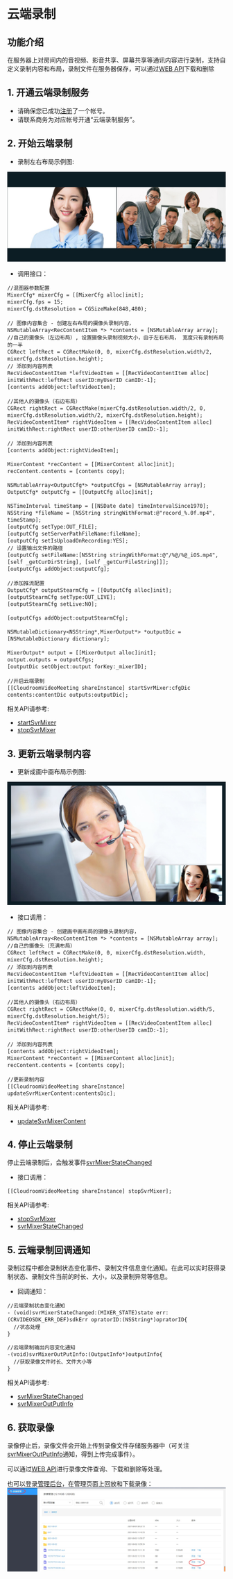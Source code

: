 # 云端录制

## 功能介绍

在服务器上对房间内的音视频、影音共享、屏幕共享等通讯内容进行录制，支持自定义录制内容和布局，录制文件在服务器保存，可以通过[WEB API](/sdk/document/netdisk/netdisk_query?platform=serverside)下载和删除


<h2 id=record_enbale> 1. 开通云端录制服务</h2>

- 请确保您已成功[注册](https://sdk.cloudroom.com/mgr_sdk/register.html)了一个帐号。</br>
- 请联系商务为对应帐号开通“云端录制服务”。

<h2 id=CreateMixer>2. 开始云端录制</h2>

- 录制左右布局示例图:

![左右布局示例图](./images/layout_2.jpg)

- 调用接口：

```  oc
//混图器参数配置
MixerCfg* mixerCfg = [[MixerCfg alloc]init];
mixerCfg.fps = 15;
mixerCfg.dstResolution = CGSizeMake(848,480);

// 图像内容集合 - 创建左右布局的摄像头录制内容，
NSMutableArray<RecContentItem *> *contents = [NSMutableArray array];
//自己的摄像头（左边布局）, 设置摄像头录制视频大小，由于左右布局， 宽度只有录制布局的一半
CGRect leftRect = CGRectMake(0, 0, mixerCfg.dstResolution.width/2, mixerCfg.dstResolution.height);
// 添加到内容列表
RecVideoContentItem *leftVideoItem = [[RecVideoContentItem alloc] initWithRect:leftRect userID:myUserID camID:-1];
[contents addObject:leftVideoItem];
    
//其他人的摄像头（右边布局）
CGRect rightRect = CGRectMake(mixerCfg.dstResolution.width/2, 0, mixerCfg.dstResolution.width/2, mixerCfg.dstResolution.height);
RecVideoContentItem* rightVideoItem = [[RecVideoContentItem alloc] initWithRect:rightRect userID:otherUserID camID:-1];
    
// 添加到内容列表
[contents addObject:rightVideoItem];

MixerContent *recContent = [[MixerContent alloc]init];
recContent.contents = [contents copy];

NSMutableArray<OutputCfg*> *outputCfgs = [NSMutableArray array];
OutputCfg* outputCfg = [[OutputCfg alloc]init];

NSTimeInterval timeStamp = [[NSDate date] timeIntervalSince1970];
NSString *fileName = [NSString stringWithFormat:@"record_%.0f.mp4", timeStamp];
[outputCfg setType:OUT_FILE];
[outputCfg setServerPathFileName:fileName];
[outputCfg setIsUploadOnRecording:YES];
// 设置输出文件的路径
[outputCfg setFileName:[NSString stringWithFormat:@"/%@/%@_iOS.mp4", [self _getCurDirString], [self _getCurFileString]]];
[outputCfgs addObject:outputCfg];
    
//添加推流配置
OutputCfg* outputStearmCfg = [[OutputCfg alloc]init];
[outputStearmCfg setType:OUT_LIVE];
[outputStearmCfg setLive:NO];

[outputCfgs addObject:outputStearmCfg];
    
NSMutableDictionary<NSString*,MixerOutput*> *outputDic = [NSMutableDictionary dictionary];
    
MixerOutput* output = [[MixerOutput alloc]init];
output.outputs = outputCfgs;
[outputDic setObject:output forKey:_mixerID];

//开启云端录制
[[CloudroomVideoMeeting shareInstance] startSvrMixer:cfgDic contents:contentDic outputs:outputDic];
```

相关API请参考:
+ [startSvrMixer](Apis.md#startSvrMixer)
+ [stopSvrMixer](Apis.md#stopSvrMixer)

<h2 id=update>3. 更新云端录制内容</h2>

- 更新成画中画布局示例图:

![画中画布局示例图](./images/layout_overlap.jpg)

- 接口调用：

```oc
// 图像内容集合 - 创建画中画布局的摄像头录制内容，
NSMutableArray<RecContentItem *> *contents = [NSMutableArray array];
//自己的摄像头（充满布局）
CGRect leftRect = CGRectMake(0, 0, mixerCfg.dstResolution.width, mixerCfg.dstResolution.height);
// 添加到内容列表
RecVideoContentItem *leftVideoItem = [[RecVideoContentItem alloc] initWithRect:leftRect userID:myUserID camID:-1];
[contents addObject:leftVideoItem];
    
//其他人的摄像头（右边布局）
CGRect rightRect = CGRectMake(0, 0, mixerCfg.dstResolution.width/5, mixerCfg.dstResolution.height/5);
RecVideoContentItem* rightVideoItem = [[RecVideoContentItem alloc] initWithRect:rightRect userID:otherUserID camID:-1];
    
// 添加到内容列表
[contents addObject:rightVideoItem];
MixerContent *recContent = [[MixerContent alloc]init];
recContent.contents = [contents copy];

//更新录制内容
[[CloudroomVideoMeeting shareInstance] updateSvrMixerContent:contentsDic];
```

相关API请参考:
+  [updateSvrMixerContent](Apis.md#updateSvrMixerContent)

<h2 id=record_stopSvrMixer>4. 停止云端录制</h2>

停止云端录制后，会触发事件[svrMixerStateChanged](Apis.md#svrMixerStateChanged)

- 接口调用：
```oc
[[CloudroomVideoMeeting shareInstance] stopSvrMixer];
```

相关API请参考:
+ [stopSvrMixer](Apis.md#stopSvrMixer)</br>
+ [svrMixerStateChanged](Apis.md#svrMixerStateChanged)


<h2 id=record_callBack>5. 云端录制回调通知</h2>

录制过程中都会录制状态变化事件、录制文件信息变化通知。在此可以实时获得录制状态、录制文件当前的时长、大小，以及录制异常等信息。

- 回调通知：

```oc
//云端录制状态变化通知
- (void)svrMixerStateChanged:(MIXER_STATE)state err:(CRVIDEOSDK_ERR_DEF)sdkErr opratorID:(NSString*)opratorID{
  //状态处理
}

```

```oc
//云端录制输出内容变化通知
-(void)svrMixerOutPutInfo:(OutputInfo*)outputInfo{
  //获取录像文件时长、文件大小等
}
```


相关API请参考:
+ [svrMixerStateChanged](Apis.md#svrMixerStateChanged)
+ [svrMixerOutPutInfo](Apis.md#svrMixerOutPutInfo)

<h2 id=record_getFile>6. 获取录像</h2>

录像停止后，录像文件会开始上传到录像文件存储服务器中（可关注[svrMixerOutPutInfo](Apis.md#svrMixerOutPutInfo)通知，得到上传完成事件）。 

可以通过[WEB API](/sdk/document/netdisk/netdisk_query?platform=serverside)进行录像文件查询、下载和删除等处理。

也可以登录[管理后台](https://sdk.cloudroom.com/mgr_sdk/)，在管理页面上回放和下载录像：
![recordMgr](./images/recordMgr.jpg)

